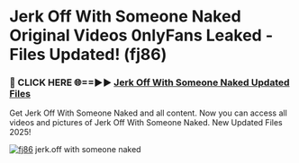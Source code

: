 # Jerk Off With Someone Naked Original Videos 0nlyFans Leaked - Files Updated! (fj86)

<h3>🔴 CLICK HERE 🌐==►► <a href="https://tinyurl.com/yckcrads" rel="nofollow">Jerk Off With Someone Naked Updated Files</a></h3>

Get Jerk Off With Someone Naked and all content. Now you can access all videos and pictures of Jerk Off With Someone Naked. New Updated Files 2025!

[![fj86](https://i.imgur.com/hpKpOFt.gif)](https://tinyurl.com/yckcrads)
jerk.off with someone naked